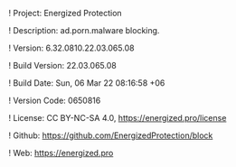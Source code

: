 ! Project: Energized Protection

! Description: ad.porn.malware blocking.

! Version: 6.32.0810.22.03.065.08

! Build Version: 22.03.065.08

! Build Date: Sun, 06 Mar 22 08:16:58 +06

! Version Code: 0650816

! License: CC BY-NC-SA 4.0, https://energized.pro/license

! Github: https://github.com/EnergizedProtection/block

! Web: https://energized.pro
